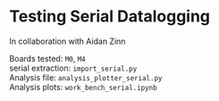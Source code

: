 # Testing Serial Datalogging 
In collaboration with Aidan Zinn 

Boards tested: `M0`, `M4` \
serial extraction: `import_serial.py`\
Analysis file: `analysis_plotter_serial.py`\
Analysis plots: `work_bench_serial.ipynb`